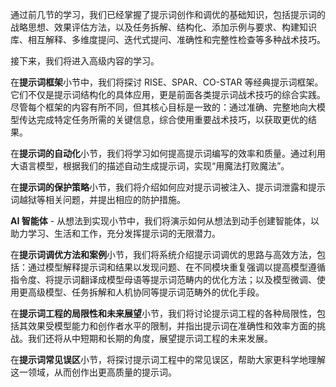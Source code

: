 通过前几节的学习，我们已经掌握了提示词创作和调优的基础知识，包括提示词的战略思想、效果评估方法，以及任务拆解、结构化、添加示例与要求、构建知识库、相互解释、多维度提问、迭代式提问、准确性和完整性检查等多种战术技巧。

接下来，我们将进入高级内容的学习。

在**提示词框架**小节中，我们将探讨 RISE、SPAR、CO-STAR 等经典提示词框架。它们不仅是提示词结构化的具体应用，更是前面各类提示词战术技巧的综合实践。尽管每个框架的内容有所不同，但其核心目标是一致的：通过准确、完整地向大模型传达完成特定任务所需的关键信息，综合使用重要战术技巧，以获取更优的结果。

在**提示词的自动化**小节，我们将学习如何提高提示词编写的效率和质量。通过利用大语言模型，根据我们的描述自动生成提示词，实现“用魔法打败魔法”。

在**提示词的保护策略**小节，我们将介绍如何应对提示词被注入、提示词泄露和提示词越狱等相关问题，并提出相应的防护措施。

**AI 智能体** - 从想法到实现小节中，我们将演示如何从想法到动手创建智能体，以助力学习、生活和工作，充分发挥提示词的无限潜力。

在**提示词调优方法和案例**小节，我们将系统介绍提示词调优的思路与高效方法，包括：通过模型解释提示词和结果以发现问题、在不同模块重复强调以提高模型遵循指令度、将提示词翻译成模型母语等提示词范畴内的优化方法；以及模型微调、使用更高级模型、任务拆解和人机协同等提示词范畴外的优化手段。

在**提示词工程的局限性和未来展望**小节，我们将讨论提示词工程的各种局限性，包括其效果受模型能力和创作者水平的限制，并指出提示词在准确性和效率方面的挑战。我们还将从中短期和长期的角度，展望提示词工程的未来发展。

在**提示词常见误区**小节，将探讨提示词工程中的常见误区，帮助大家更科学地理解这一领域，从而创作出更高质量的提示词。